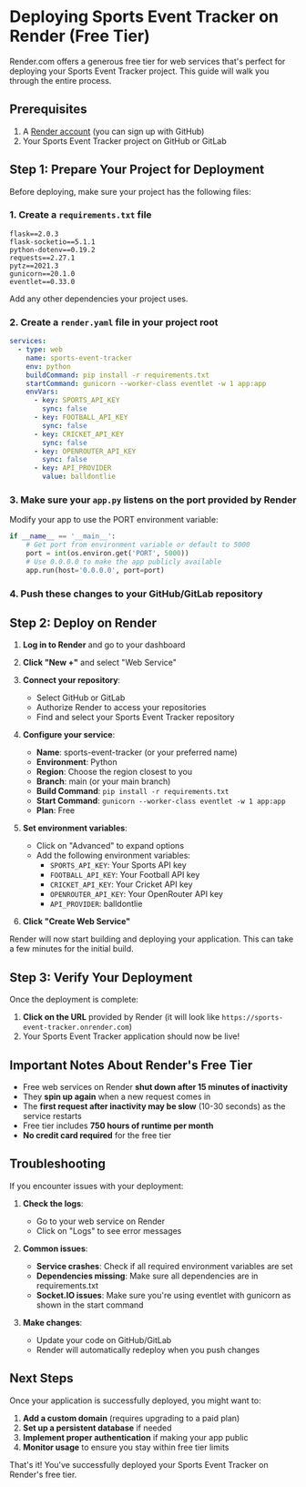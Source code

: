# Deploying Sports Event Tracker on Render (Free Tier)

Render.com offers a generous free tier for web services that's perfect for deploying your Sports Event Tracker project. This guide will walk you through the entire process.

## Prerequisites

1. A [Render account](https://render.com/signup) (you can sign up with GitHub)
2. Your Sports Event Tracker project on GitHub or GitLab

## Step 1: Prepare Your Project for Deployment

Before deploying, make sure your project has the following files:

### 1. Create a `requirements.txt` file

```
flask==2.0.3
flask-socketio==5.1.1
python-dotenv==0.19.2
requests==2.27.1
pytz==2021.3
gunicorn==20.1.0
eventlet==0.33.0
```

Add any other dependencies your project uses.

### 2. Create a `render.yaml` file in your project root

```yaml
services:
  - type: web
    name: sports-event-tracker
    env: python
    buildCommand: pip install -r requirements.txt
    startCommand: gunicorn --worker-class eventlet -w 1 app:app
    envVars:
      - key: SPORTS_API_KEY
        sync: false
      - key: FOOTBALL_API_KEY
        sync: false
      - key: CRICKET_API_KEY
        sync: false
      - key: OPENROUTER_API_KEY
        sync: false
      - key: API_PROVIDER
        value: balldontlie
```

### 3. Make sure your `app.py` listens on the port provided by Render

Modify your app to use the PORT environment variable:

```python
if __name__ == '__main__':
    # Get port from environment variable or default to 5000
    port = int(os.environ.get('PORT', 5000))
    # Use 0.0.0.0 to make the app publicly available
    app.run(host='0.0.0.0', port=port)
```

### 4. Push these changes to your GitHub/GitLab repository

## Step 2: Deploy on Render

1. **Log in to Render** and go to your dashboard

2. **Click "New +"** and select "Web Service"

3. **Connect your repository**:
   - Select GitHub or GitLab
   - Authorize Render to access your repositories
   - Find and select your Sports Event Tracker repository

4. **Configure your service**:
   - **Name**: sports-event-tracker (or your preferred name)
   - **Environment**: Python
   - **Region**: Choose the region closest to you
   - **Branch**: main (or your main branch)
   - **Build Command**: `pip install -r requirements.txt`
   - **Start Command**: `gunicorn --worker-class eventlet -w 1 app:app`
   - **Plan**: Free

5. **Set environment variables**:
   - Click on "Advanced" to expand options
   - Add the following environment variables:
     - `SPORTS_API_KEY`: Your Sports API key
     - `FOOTBALL_API_KEY`: Your Football API key
     - `CRICKET_API_KEY`: Your Cricket API key
     - `OPENROUTER_API_KEY`: Your OpenRouter API key
     - `API_PROVIDER`: balldontlie

6. **Click "Create Web Service"**

Render will now start building and deploying your application. This can take a few minutes for the initial build.

## Step 3: Verify Your Deployment

Once the deployment is complete:

1. **Click on the URL** provided by Render (it will look like `https://sports-event-tracker.onrender.com`)
2. Your Sports Event Tracker application should now be live!

## Important Notes About Render's Free Tier

- Free web services on Render **shut down after 15 minutes of inactivity**
- They **spin up again** when a new request comes in
- The **first request after inactivity may be slow** (10-30 seconds) as the service restarts
- Free tier includes **750 hours of runtime per month**
- **No credit card required** for the free tier

## Troubleshooting

If you encounter issues with your deployment:

1. **Check the logs**: 
   - Go to your web service on Render
   - Click on "Logs" to see error messages

2. **Common issues**:
   - **Service crashes**: Check if all required environment variables are set
   - **Dependencies missing**: Make sure all dependencies are in requirements.txt
   - **Socket.IO issues**: Make sure you're using eventlet with gunicorn as shown in the start command

3. **Make changes**:
   - Update your code on GitHub/GitLab
   - Render will automatically redeploy when you push changes

## Next Steps

Once your application is successfully deployed, you might want to:

1. **Add a custom domain** (requires upgrading to a paid plan)
2. **Set up a persistent database** if needed
3. **Implement proper authentication** if making your app public
4. **Monitor usage** to ensure you stay within free tier limits

That's it! You've successfully deployed your Sports Event Tracker on Render's free tier. 
